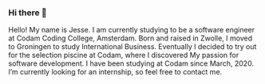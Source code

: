 ### Hi there 👋


Hello! My name is Jesse. I am currently studying to be a software engineer at Codam Coding College, Amsterdam. Born and raised in Zwolle, I moved to Groningen to study International Business. Eventually I decided to try out for the selection piscine at Codam, where I discovered
My passion for software development. I have been studying at Codam since March, 2020. I’m currently looking for an internship, so feel free to contact me.

